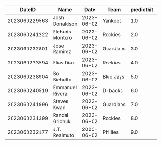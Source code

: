 DateID         |  Name              |  Date        |  Team       |  predicthit  |  predicthitproba     |  hitbool  |  Last7DaysAVG  |  Last15DaysAVG  |  Last30DaysAVG
---------------|--------------------|--------------|-------------|--------------|----------------------|-----------|----------------|-----------------|---------------
2023060229563  |  Josh Donaldson    |  2023-06-02  |  Yankees    |  1.0         |  0.6907834285178661  |  False    |  0.0           |  0.0            |  0.0
2023060241222  |  Elehuris Montero  |  2023-06-02  |  Rockies    |  2.0         |  0.6420430385034476  |  False    |  0.0           |  0.0            |  0.0
2023060232801  |  Jose Ramirez      |  2023-06-02  |  Guardians  |  3.0         |  0.605200916706217   |  False    |  0.333         |  0.255          |  0.264
2023060233594  |  Elias Diaz        |  2023-06-02  |  Rockies    |  4.0         |  0.6020649947028754  |  False    |  0.16          |  0.271          |  0.298
2023060238904  |  Bo Bichette       |  2023-06-02  |  Blue Jays  |  5.0         |  0.6003506156015606  |  False    |  0.346         |  0.371          |  0.325
2023060240519  |  Emmanuel Rivera   |  2023-06-02  |  D-backs    |  6.0         |  0.5992836357335941  |  False    |  0.462         |  0.346          |  0.31
2023060241996  |  Steven Kwan       |  2023-06-02  |  Guardians  |  7.0         |  0.5985849779216426  |  False    |  0.303         |  0.22           |  0.252
2023060231399  |  Randal Grichuk    |  2023-06-02  |  Rockies    |  8.0         |  0.5984082366561716  |  False    |  0.381         |  0.364          |  0.329
2023060232177  |  J.T. Realmuto     |  2023-06-02  |  Phillies   |  9.0         |  0.5976583067609189  |  False    |  0.059         |  0.079          |  0.233
